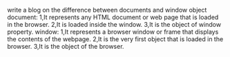 write a blog on the difference between documents and window object
document:
1,It represents any HTML document or web page that is loaded in the browser.
2,It is loaded inside the window.
3,It is the object of window property.
window:
1,It represents a browser window or frame that displays the contents of the webpage. 
2,It is the very first object that is loaded in the browser.
3,It is the object of the browser.
